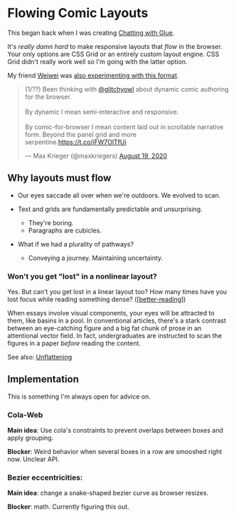 # Flowing Comic Layouts

This began back when I was creating [Chatting with Glue](https://a9.io/glue-comic).

It's _really damn hard_ to make responsive layouts that _flow_ in the browser. Your only options are CSS Grid or an entirely custom layout engine. CSS Grid didn't really work well so I'm going with the latter option.

My friend [Weiwei](https://weiweihsu.com/) was [also experimenting with this format](https://weiweihsu.com/comic).

<blockquote class="twitter-tweet"><p lang="en" dir="ltr">(1/??) Been thinking with <a href="https://twitter.com/glitchyowl?ref_src=twsrc%5Etfw">@glitchyowl</a> about dynamic comic authoring for the browser.<br><br>By dynamic I mean semi-interactive and responsive.<br><br>By comic-for-browser I mean content laid out in scrollable narrative form. Beyond the panel grid and more serpentine.<a href="https://t.co/jFW7OlTfUi">https://t.co/jFW7OlTfUi</a></p>&mdash; Max Krieger (@maxkriegers) <a href="https://twitter.com/maxkriegers/status/1295952957847089152?ref_src=twsrc%5Etfw">August 19, 2020</a></blockquote> <script async src="https://platform.twitter.com/widgets.js" charset="utf-8"></script>

## Why layouts must flow

- Our eyes saccade all over when we're outdoors. We evolved to scan.
- Text and grids are fundamentally predictable and unsurprising.

  - They're boring.
  - Paragraphs are cubicles.

- What if we had a plurality of pathways?
  - Conveying a journey. Maintaining uncertainty.

### Won't you get "lost" in a nonlinear layout?

Yes. But can't you get lost in a linear layout too? How many times have you lost focus while reading something dense? ([[better-reading]])

When essays involve visual components, your eyes will be attracted to them, like basins in a pool. In conventional articles, there's a stark contrast between an eye-catching figure and a big fat chunk of prose in an attentional vector field. In fact, undergraduates are instructed to scan the figures in a paper _before_ reading the content.

See also: [Unflattening](https://www.hup.harvard.edu/catalog.php?isbn=9780674744431)

## Implementation

This is something I'm always open for advice on.

### Cola-Web

**Main idea**: Use cola's constraints to prevent overlaps between boxes and apply grouping.

**Blocker**: Weird behavior when several boxes in a row are smooshed right now. Unclear API.

### Bezier eccentricities:

**Main idea**: change a snake-shaped bezier curve as browser resizes.

**Blocker**: math. Currently figuring this out.

[//begin]: # "Autogenerated link references for markdown compatibility"
[better-reading]: better-reading.md "Reading, but good"
[//end]: # "Autogenerated link references"